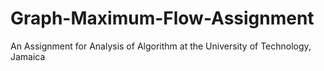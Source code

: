 # Graph-Maximum-Flow-Assignment
An Assignment for Analysis of Algorithm at the University of Technology, Jamaica
